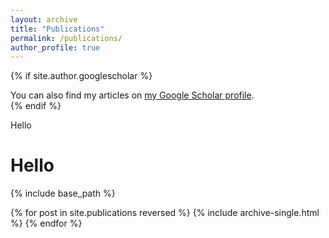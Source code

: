 ```yaml
---
layout: archive
title: "Publications"
permalink: /publications/
author_profile: true
---
```


{% if site.author.googlescholar %}
  <div class="wordwrap">You can also find my articles on <a href="{{site.author.googlescholar}}">my Google Scholar profile</a>.</div> 
{% endif %}

Hello

# Hello

{% include base_path %}

{% for post in site.publications reversed %}
  {% include archive-single.html %}
{% endfor %}
